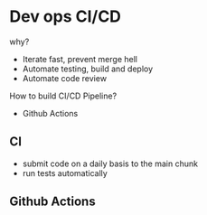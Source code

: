 # Dev ops CI/CD

why?

- Iterate fast, prevent merge hell
- Automate testing, build and deploy
- Automate code review

How to build CI/CD Pipeline?

- Github Actions

## CI

- submit code on a daily basis to the main chunk
- run tests automatically

## Github Actions
